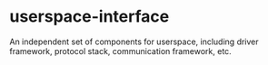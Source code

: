 # userspace-interface
An independent set of components for userspace, including driver framework, protocol stack, communication framework, etc.
